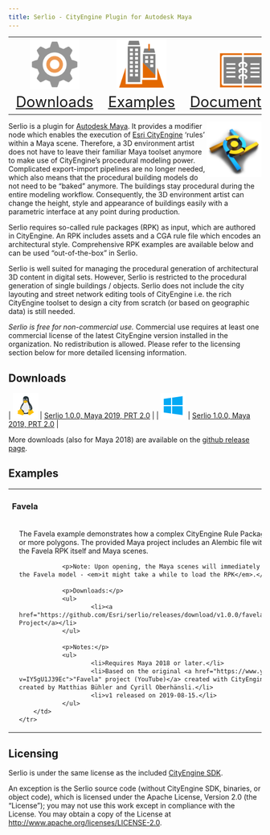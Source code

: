 ```yaml
---
title: Serlio - CityEngine Plugin for Autodesk Maya
---
```


<table>
<tr>
	<td style="font-size:22pt;text-align:center;vertical-align:bottom"><a href="#downloads"><img src="images/cog.png" width="100px" /> Downloads</a></td>
	<td style="font-size:22pt;text-align:center;vertical-align:bottom"><a href="#examples"><img src="images/bldg3d.png" width="100px" /> Examples</a></td>
	<td style="font-size:22pt;text-align:center;vertical-align:bottom"><a href="https://github.com/esri/serlio/blob/master/README.md#documentation"><img src="images/docs.png" width="100px" /> Documentation</a></td>
</tr>
</table>

<img src="images/serlio_icon_v1_512.png" width="110" align="right" />Serlio is a plugin for [Autodesk Maya](https://www.autodesk.com/maya). It provides a modifier node which enables the execution of [Esri CityEngine](http://www.esri.com/software/cityengine) ‘rules’ within a Maya scene. Therefore, a 3D environment artist does not have to leave their familiar Maya toolset anymore to make use of CityEngine’s procedural modeling power. Complicated export-import pipelines are no longer needed, which also means that the procedural building models do not need to be “baked” anymore. The buildings stay procedural during the entire modeling workflow. Consequently, the 3D environment artist can change the height, style and appearance of buildings easily with a parametric interface at any point during production.

Serlio requires so-called rule packages (RPK) as input, which are authored in CityEngine. An RPK includes assets and a CGA rule file which encodes an architectural style. Comprehensive RPK examples are available below and can be used “out-of-the-box” in Serlio.

Serlio is well suited for managing the procedural generation of architectural 3D content in digital sets. However, Serlio is restricted to the procedural generation of single buildings / objects. Serlio does not include the city layouting and street network editing tools of CityEngine i.e. the rich CityEngine toolset to design a city from scratch (or based on geographic data) is still needed.

*Serlio is free for non-commercial use.* Commercial use requires at least one commercial license of the latest CityEngine version installed in the organization. No redistribution is allowed. Please refer to the licensing section below for more detailed licensing information.


## Downloads

| ![Linux](images/linux.png)   | [Serlio 1.0.0, Maya 2019, PRT 2.0](https://github.com/Esri/serlio/releases/download/v1.0.0/serlio-1.0.0+b2980-rhel7-gcc63-x86_64-rel-opt-maya2019.tar.gz) |
| ![Windows](images/win32.png) | [Serlio 1.0.0, Maya 2019, PRT 2.0](https://github.com/Esri/serlio/releases/download/v1.0.0/serlio-installer-1.0.0+b2980-win10-vc141-x86_64-rel-opt-maya2019.msi) |

More downloads (also for Maya 2018) are available on the [github release page](https://github.com/esri/serlio/releases).


## Examples

<table>
	<tr><td colspan="2"><h3>Favela</h3></td></tr>
	<tr>
		<td>
				<a href="images/favela/maya-scene-1-basic.png"><img src="images/favela/maya-scene-1-basic.png" width="400" /></a>
				<a href="images/favela/maya-scene-2-multiple-lots.png"><img src="images/favela/maya-scene-2-multiple-lots.png" width="400" /></a>
		</td>
		<td>
				<p>The Favela example demonstrates how a complex CityEngine Rule Package (RPK) is applied on one or more polygons. The provided Maya project includes an Alembic file with shapes from CityEngine, the Favela RPK itself and Maya scenes.</p>

				<p>Note: Upon opening, the Maya scenes will immediately trigger the generation of the Favela model - <em>it might take a while to load the RPK</em>.</p>

				<p>Downloads:</p>
				<ul>
						<li><a href="https://github.com/Esri/serlio/releases/download/v1.0.0/favela_maya_project_v1.zip">Maya Project</a></li>
				</ul>

				<p>Notes:</p>
				<ul>
						<li>Requires Maya 2018 or later.</li>
						<li>Based on the original <a href="https://www.youtube.com/watch?v=IY5gU1J39Ec">"Favela" project (YouTube)</a> created with CityEngine, Maya and Maxwell created by Matthias Bühler and Cyrill Oberhänsli.</li>
						<li>v1 released on 2019-08-15.</li>
				</ul>
		</td>
	</tr>
</table>


## Licensing

Serlio is under the same license as the included [CityEngine SDK](https://github.com/Esri/esri-cityengine-sdk#licensing).

An exception is the Serlio source code (without CityEngine SDK, binaries, or object code), which is licensed under the Apache License, Version 2.0 (the “License”); you may not use this work except in compliance with the License. You may obtain a copy of the License at http://www.apache.org/licenses/LICENSE-2.0.
